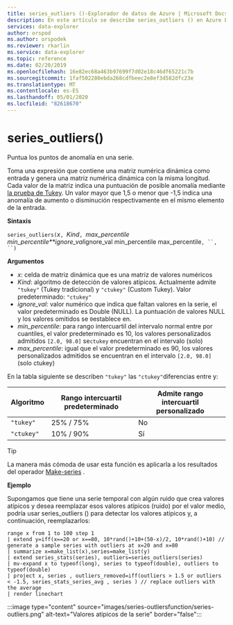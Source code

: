 ```yaml
---
title: series_outliers ()-Explorador de datos de Azure | Microsoft Docs
description: En este artículo se describe series_outliers () en Azure Explorador de datos.
services: data-explorer
author: orspod
ms.author: orspodek
ms.reviewer: rkarlin
ms.service: data-explorer
ms.topic: reference
ms.date: 02/20/2019
ms.openlocfilehash: 16e82ec68a463b97699f7d02e18c46df65221c7b
ms.sourcegitcommit: 1faf502280ebda268cdfbeec2e8ef3d582dfc23e
ms.translationtype: MT
ms.contentlocale: es-ES
ms.lasthandoff: 05/01/2020
ms.locfileid: "82618670"
---
```

# <a name="series_outliers"></a>series_outliers()

Puntua los puntos de anomalía en una serie.

Toma una expresión que contiene una matriz numérica dinámica como entrada y genera una matriz numérica dinámica con la misma longitud. Cada valor de la matriz indica una puntuación de posible anomalía mediante [la prueba de Tukey](https://en.wikipedia.org/wiki/Outlier#Tukey.27s_test). Un valor mayor que 1,5 o menor que -1,5 indica una anomalía de aumento o disminución respectivamente en el mismo elemento de la entrada.   

**Sintaxis**

`series_outliers(`*x*`, `*Kind*`, `*max_percentile* *min_percentile**ignore_val*ignore_val min_percentile max_percentile`, ``, ``)`

**Argumentos**

* *x*: celda de matriz dinámica que es una matriz de valores numéricos
* *Kind*: algoritmo de detección de valores atípicos. Actualmente admite `"tukey"` (Tukey tradicional) y `"ctukey"` (Custom Tukey). Valor predeterminado: `"ctukey"`
* *ignore_val*: valor numérico que indica que faltan valores en la serie, el valor predeterminado es Double (NULL). La puntuación de valores NULL y los valores omitidos se `0`establece en.
* *min_percentile*: para rango intercuartil del intervalo normal entre por cuantiles, el valor predeterminado es 10, los valores personalizados admitidos `[2.0, 98.0]` se`ctukey` encuentran en el intervalo (solo) 
* *max_percentile*: igual que el valor predeterminado es 90, los valores personalizados admitidos se encuentran en el intervalo `[2.0, 98.0]` (solo ctukey) 

En la tabla siguiente se describen `"tukey"` las `"ctukey"`diferencias entre y:

| Algoritmo | Rango intercuartil predeterminado | Admite rango intercuartil personalizado |
|-----------|----------------------- |--------------------------------|
| `"tukey"` | 25% / 75%              | No                             |
| `"ctukey"`| 10% / 90%              | Sí                            |


> [!TIP]
> La manera más cómoda de usar esta función es aplicarla a los resultados del operador [Make-series](make-seriesoperator.md) .

**Ejemplo**

Supongamos que tiene una serie temporal con algún ruido que crea valores atípicos y desea reemplazar esos valores atípicos (ruido) por el valor medio, podría usar series_outliers () para detectar los valores atípicos y, a continuación, reemplazarlos:

```kusto
range x from 1 to 100 step 1 
| extend y=iff(x==20 or x==80, 10*rand()+10+(50-x)/2, 10*rand()+10) // generate a sample series with outliers at x=20 and x=80
| summarize x=make_list(x),series=make_list(y)
| extend series_stats(series), outliers=series_outliers(series)
| mv-expand x to typeof(long), series to typeof(double), outliers to typeof(double)
| project x, series , outliers_removed=iff(outliers > 1.5 or outliers < -1.5, series_stats_series_avg , series ) // replace outliers with the average
| render linechart
``` 

:::image type="content" source="images/series-outliersfunction/series-outliers.png" alt-text="Valores atípicos de la serie" border="false":::
